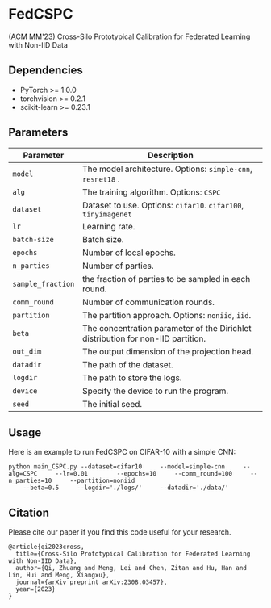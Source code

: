 # FedCSPC
(ACM MM'23) Cross-Silo Prototypical Calibration for Federated Learning with Non-IID Data

## Dependencies
* PyTorch >= 1.0.0
* torchvision >= 0.2.1
* scikit-learn >= 0.23.1



## Parameters

| Parameter                      | Description                                 |
| ----------------------------- | ---------------------------------------- |
| `model`                     | The model architecture. Options: `simple-cnn`, `resnet18` .|
| `alg` | The training algorithm. Options: `CSPC` |
| `dataset`      | Dataset to use. Options: `cifar10`. `cifar100`, `tinyimagenet`|
| `lr` | Learning rate. |
| `batch-size` | Batch size. |
| `epochs` | Number of local epochs. |
| `n_parties` | Number of parties. |
| `sample_fraction` | the fraction of parties to be sampled in each round. |
| `comm_round`    | Number of communication rounds. |
| `partition` | The partition approach. Options: `noniid`, `iid`. |
| `beta` | The concentration parameter of the Dirichlet distribution for non-IID partition. |
| `out_dim` | The output dimension of the projection head. |
| `datadir` | The path of the dataset. |
| `logdir` | The path to store the logs. |
| `device` | Specify the device to run the program. |
| `seed` | The initial seed. |


## Usage

Here is an example to run FedCSPC on CIFAR-10 with a simple CNN:
```
python main_CSPC.py --dataset=cifar10     --model=simple-cnn     --alg=CSPC     --lr=0.01        --epochs=10     --comm_round=100     --n_parties=10     --partition=noniid 
    --beta=0.5     --logdir='./logs/'     --datadir='./data/' 
```

## Citation
Please cite our paper if you find this code useful for your research.
```
@article{qi2023cross,
  title={Cross-Silo Prototypical Calibration for Federated Learning with Non-IID Data},
  author={Qi, Zhuang and Meng, Lei and Chen, Zitan and Hu, Han and Lin, Hui and Meng, Xiangxu},
  journal={arXiv preprint arXiv:2308.03457},
  year={2023}
}



